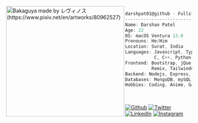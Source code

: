 <img align="left" src="https://i.redd.it/h7dae4o0uk461.jpg" alt="Bakaguya made by レヴィノス (https://www.pixiv.net/en/artworks/80962527)" width="320" height="300"/>

```csharp
darshpat01@github - Fullstack Web Developer
-------------------------------------------
Name: Darshan Patel
Age: 22
OS: macOS Ventura 13.0
Pronouns: He/Him
Location: Surat, India
Languages: Javascript, Typescript, HTML, CSS,
           C, C++, Python, Java
Frontend: Bootstrap, jQuery, React, Nextjs,
          Remix, TailwindCss
Backend: Nodejs, Express, Nestjs
Databases: MongoDB, mySQL
Hobbies: Coding, Anime, Gaming
```
<br>
<p align="left"><a href="https://github.com/darshpat01" target="_blank"><img alt="Github" src="https://img.shields.io/badge/GitHub-%2312100E.svg?&style=for-the-badge&logo=Github&logoColor=white" /></a>
<a href="https://twitter.com/darshan_p19" target="_blank"><img alt="Twitter" src="https://img.shields.io/badge/twitter-%231DA1F2.svg?&style=for-the-badge&logo=twitter&logoColor=white" /></a>
<a href="https://www.linkedin.com/in/-darshanpatel/" target="_blank"><img alt="LinkedIn" src="https://img.shields.io/badge/linkedin-%230077B5.svg?&style=for-the-badge&logo=linkedin&logoColor=white" /></a>
<a href="https://www.instagram.com/darshan.p19/" target="_blank"><img alt="Instagram" src="https://img.shields.io/badge/Instagram-E4405F?style=for-the-badge&logo=instagram&logoColor=white" /></a></p>
